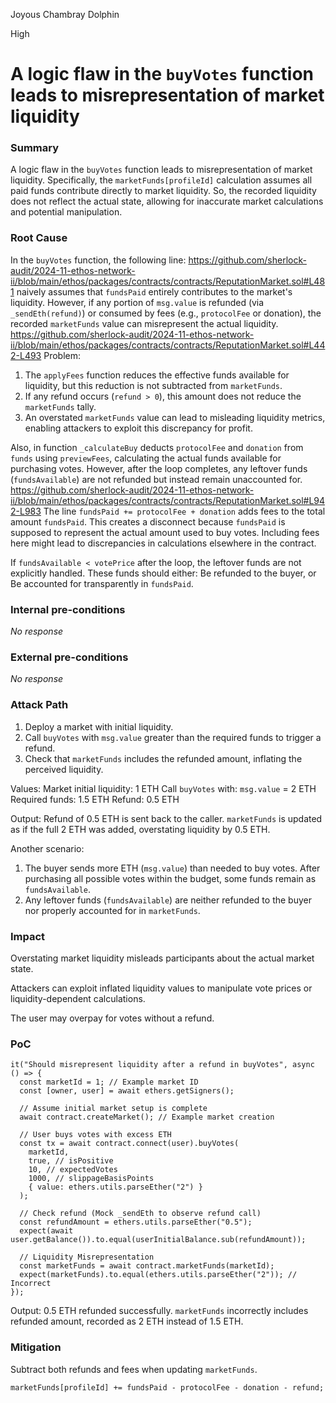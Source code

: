 Joyous Chambray Dolphin

High

# A logic flaw in the `buyVotes` function leads to misrepresentation of market liquidity

### Summary

A logic flaw in the `buyVotes` function leads to misrepresentation of market liquidity. Specifically, the `marketFunds[profileId]` calculation assumes all paid funds contribute directly to market liquidity. So, the recorded liquidity does not reflect the actual state, allowing for inaccurate market calculations and potential manipulation.

### Root Cause

In the `buyVotes` function, the following line:
https://github.com/sherlock-audit/2024-11-ethos-network-ii/blob/main/ethos/packages/contracts/contracts/ReputationMarket.sol#L481
naively assumes that `fundsPaid` entirely contributes to the market's liquidity. However, if any portion of `msg.value` is refunded (via `_sendEth(refund)`) or consumed by fees (e.g., `protocolFee` or donation), the recorded `marketFunds` value can misrepresent the actual liquidity.
https://github.com/sherlock-audit/2024-11-ethos-network-ii/blob/main/ethos/packages/contracts/contracts/ReputationMarket.sol#L442-L493
Problem:
1. The `applyFees` function reduces the effective funds available for liquidity, but this reduction is not subtracted from `marketFunds`.
2. If any refund occurs (`refund > 0`), this amount does not reduce the `marketFunds` tally.
3. An overstated `marketFunds` value can lead to misleading liquidity metrics, enabling attackers to exploit this discrepancy for profit.

Also, in function `_calculateBuy` deducts `protocolFee` and `donation` from `funds` using `previewFees`, calculating the actual funds available for purchasing votes. However, after the loop completes, any leftover funds (`fundsAvailable`) are not refunded but instead remain unaccounted for.
https://github.com/sherlock-audit/2024-11-ethos-network-ii/blob/main/ethos/packages/contracts/contracts/ReputationMarket.sol#L942-L983
The line `fundsPaid += protocolFee + donation` adds fees to the total amount `fundsPaid`. This creates a disconnect because `fundsPaid` is supposed to represent the actual amount used to buy votes. Including fees here might lead to discrepancies in calculations elsewhere in the contract.

If `fundsAvailable < votePrice` after the loop, the leftover funds are not explicitly handled. These funds should either:
Be refunded to the buyer, or
Be accounted for transparently in `fundsPaid`.

### Internal pre-conditions

_No response_

### External pre-conditions

_No response_

### Attack Path

1. Deploy a market with initial liquidity.
2. Call `buyVotes` with `msg.value` greater than the required funds to trigger a refund.
3. Check that `marketFunds` includes the refunded amount, inflating the perceived liquidity.

Values:
Market initial liquidity: 1 ETH
Call `buyVotes` with:
`msg.value` = 2 ETH
Required funds: 1.5 ETH
Refund: 0.5 ETH

Output:
Refund of 0.5 ETH is sent back to the caller.
`marketFunds` is updated as if the full 2 ETH was added, overstating liquidity by 0.5 ETH.

Another scenario:
1. The buyer sends more ETH (`msg.value`) than needed to buy votes. After purchasing all possible votes within the budget, some funds remain as `fundsAvailable`.
2. Any leftover funds (`fundsAvailable`) are neither refunded to the buyer nor properly accounted for in `marketFunds`.

### Impact

Overstating market liquidity misleads participants about the actual market state.

Attackers can exploit inflated liquidity values to manipulate vote prices or liquidity-dependent calculations.

The user may overpay for votes without a refund.

### PoC

```solidity
it("Should misrepresent liquidity after a refund in buyVotes", async () => {
  const marketId = 1; // Example market ID
  const [owner, user] = await ethers.getSigners();

  // Assume initial market setup is complete
  await contract.createMarket(); // Example market creation

  // User buys votes with excess ETH
  const tx = await contract.connect(user).buyVotes(
    marketId,
    true, // isPositive
    10, // expectedVotes
    1000, // slippageBasisPoints
    { value: ethers.utils.parseEther("2") }
  );

  // Check refund (Mock _sendEth to observe refund call)
  const refundAmount = ethers.utils.parseEther("0.5");
  expect(await user.getBalance()).to.equal(userInitialBalance.sub(refundAmount));

  // Liquidity Misrepresentation
  const marketFunds = await contract.marketFunds(marketId);
  expect(marketFunds).to.equal(ethers.utils.parseEther("2")); // Incorrect
});
```
Output:
0.5 ETH refunded successfully.
`marketFunds` incorrectly includes refunded amount, recorded as 2 ETH instead of 1.5 ETH.

### Mitigation

Subtract both refunds and fees when updating `marketFunds`.
```solidity
marketFunds[profileId] += fundsPaid - protocolFee - donation - refund;
```